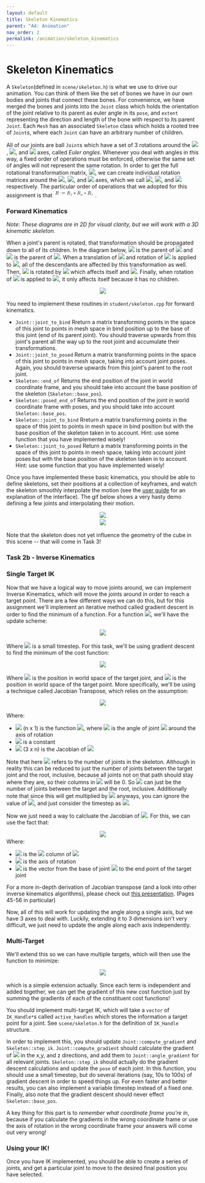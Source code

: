 ```yaml
---
layout: default
title: Skeleton Kinematics
parent: "A4: Animation"
nav_order: 2
permalink: /animation/skeleton_kinematics
---
```


# Skeleton Kinematics

A `Skeleton`(defined in `scene/skeleton.h`) is what we use to drive our animation. You can think of them like the set of bones we have in our own bodies and joints that connect these bones. For convenience, we have merged the bones and joints into the `Joint` class which holds the orientation of the joint relative to its parent as euler angle in its `pose`, and `extent` representing the direction and length of the bone with respect to its parent `Joint`. Each `Mesh` has an associated `Skeleton` class which holds a rooted tree of `Joint`s, where each `Joint` can have an arbitrary number of children.

All of our joints are ball `Joint`s which have a set of 3 rotations around the <img src="task2_media/0027.png" style="height:14px">, <img src="task2_media/0028.png" style="height: 16px">, and <img src="task2_media/0029.png" style="height: 16px"> axes, called _Euler angles_. Whenever you deal with angles in this way, a fixed order of operations must be enforced, otherwise the same set of angles will not represent the same rotation. In order to get the full rotational transformation matrix, <img src="task2_media/0030.png" style="height:16px">, we can create individual rotation matrices around the <img src="task2_media/0031.png" style="height:16px">, <img src="task2_media/0032.png" style="height:16px">, and <img src="task2_media/0033.png" style="height:16px"> axes, which we call <img src="task2_media/0034.png" style="height:20px">, <img src="task2_media/0035.png" style="height:20px">, and <img src="task2_media/0036.png" style="height:20px"> respectively. The particular order of operations that we adopted for this assignment is that <img src="task2_media/task2_rotations.PNG" style="height:20px">.

### Forward Kinematics

_Note: These diagrams are in 2D for visual clarity, but we will work with a 3D kinematic skeleton._

When a joint's parent is rotated, that transformation should be propagated down to all of its children. In the diagram below, <img src="task2_media/0038.png" style="height:18px"> is the parent of <img src="task2_media/0039.png" style="height:18px"> and <img src="task2_media/0040.png" style="height:18px"> is the parent of <img src="task2_media/0041.png" style="height:18px">. When a translation of <img src="task2_media/0042.png" style="height:18px"> and rotation of <img src="task2_media/0043.png" style="height:18px"> is applied to <img src="task2_media/0044.png" style="height:18px">, all of the descendants are affected by this transformation as well. Then, <img src="task2_media/0045.png" style="height:18px"> is rotated by <img src="task2_media/0046.png" style="height:18px"> which affects itself and <img src="task2_media/0047.png" style="height:18px">. Finally, when rotation of <img src="task2_media/0048.png" style="height:18px"> is applied to <img src="task2_media/0049.png" style="height:18px">, it only affects itself because it has no children.

<center><img src="task2_media/forward_kinematic_diagram.jpg" style="height:480px"></center>

You need to implement these routines in `student/skeleton.cpp` for forward kinematics.

*   `Joint::joint_to_bind`
    Rreturn a matrix transforming points in the space of this joint
    to points in mesh space in bind position  up to the base of this joint (end of its parent joint). You should traverse upwards from this joint's parent all the way up to the root joint and accumulate their transformations.
*   `Joint::joint_to_posed`
    Return a matrix transforming points in the space of this joint to points in mesh space, taking into account joint poses. Again, you should traverse upwards from this joint's parent to the root joint.
*   `Skeleton::end_of`
    Returns the end position of the joint in world coordinate frame, and you should take into account the base position of the skeleton (`Skeleton::base_pos`).
*   `Skeleton::posed_end_of`
    Returns the end position of the joint in world coordinate frame with poses, and you should take into account `Skeleton::base_pos`.
*   `Skeleton::joint_to_bind`
    Rreturn a matrix transforming points in the space of this joint
    to points in mesh space in bind position but with the base position of the skeleton taken in to account. Hint: use some function that you have implemented wisely!
*   `Skeleton::joint_to_posed`
    Return a matrix transforming points in the space of this joint to points in mesh space, taking into account joint poses but with the base position of the skeleton taken in to account. Hint: use some function that you have implemented wisely!

Once you have implemented these basic kinematics, you should be able to define skeletons, set their positions at a collection of keyframes, and watch the skeleton smoothly interpolate the motion (see the [user guide](../guide/animate.md) for an explanation of the interface). The gif below shows a very hasty demo defining a few joints and interpolating their motion.

<center><img src="task2_media/gif1.gif"></center>
<center><img src="task2_media/gif2.gif"></center>

Note that the skeleton does not yet influence the geometry of the cube in this scene -- that will come in Task 3!


### Task 2b - Inverse Kinematics

### Single Target IK

Now that we have a logical way to move joints around, we can implement Inverse Kinematics, which will move the joints around in order to reach a target point. There are a few different ways we can do this, but for this assignment we'll implement an iterative method called gradient descent in order to find the minimum of a function. For a function <img src="task2_media/0050.png" style="height:18px">, we'll have the update scheme:

<center><img src="task2_media/0051.png" style="height:26px"></center>

Where <img src="task2_media/0052.png" style="height:14px"> is a small timestep. For this task, we'll be using gradient descent to find the minimum of the cost function:

<center><img src="task2_media/0053.png" style="height:50px"></center>

Where <img src="task2_media/0054.png" style="height:24px"> is the position in world space of the target joint, and <img src="task2_media/0055.png" style="height:18px"> is the position in world space of the target point. More specifically, we'll be using a technique called Jacobian Transpose, which relies on the assumption:

<center><img src="task2_media/0056.png" style="height:30px"></center>

Where:

*   <img src="task2_media/0057.png" style="height:20px"> (n x 1) is the function <img src="task2_media/0058.png" style="height:22px">, where <img src="task2_media/0059.png" style="height:22px"> is the angle of joint <img src="task2_media/0060.png" style="height:18px"> around the axis of rotation
*   <img src="task2_media/0061.png" style="height:16px"> is a constant
*   <img src="task2_media/0062.png" style="height:22px"> (3 x n) is the Jacobian of <img src="task2_media/0063.png" style="height:18px">

Note that here <img src="task2_media/0064.png" style="height:14px"> refers to the number of joints in the skeleton. Although in reality this can be reduced to just the number of joints between the target joint and the root, inclusive, because all joints not on that path should stay where they are, so their columns in <img src="task2_media/0065.png" style="height:20px"> will be 0\. So <img src="task2_media/0066.png" style="height:14px"> can just be the number of joints between the target and the root, inclusive. Additionally note that since this will get multiplied by <img src="task2_media/0067.png" style="height:16px"> anyways, you can ignore the value of <img src="task2_media/0068.png" style="height:14px">, and just consider the timestep as <img src="task2_media/0069.png" style="height:16px">.

Now we just need a way to calcluate the Jacobian of <img src="task2_media/0070.png" style="height:16px">. For this, we can use the fact that:

<center><img src="task2_media/0071.png" style="height:34px"></center>
Where:

*   <img src="task2_media/0072.png" style="height:24px"> is the <img src="task2_media/0073.png" style="height:24px"> column of <img src="task2_media/0074.png" style="height:24px">
*   <img src="task2_media/0075.png" style="height:24px"> is the axis of rotation
*   <img src="task2_media/0076.png" style="height:24px"> is the vector from the base of joint <img src="task2_media/0077.png" style="height:24px"> to the end point of the target joint

For a more in-depth derivation of Jacobian transpose (and a look into other inverse kinematics algorithms), please check out [this presentation](https://web.archive.org/web/20190501035728/https://autorob.org/lectures/autorob_11_ik_jacobian.pdf). (Pages 45-56 in particular)

Now, all of this will work for updating the angle along a single axis, but we have 3 axes to deal with. Luckily, extending it to 3 dimensions isn't very difficult, we just need to update the angle along each axis independently.

### Multi-Target

We'll extend this so we can have multiple targets, which will then use the function to minimize:

<center><img src="task2_media/0078.png"></center>

which is a simple extension actually. Since each term is independent and added together, we can get the gradient of this new cost function just by summing the gradients of each of the constituent cost functions!

You should implement multi-target IK, which will take a `vector` of `IK_Handle*`s called `active_handles` which stores the information a target point for a joint. See `scene/skeleton.h` for the definition of `IK_Handle` structure.

In order to implement this, you should update `Joint::compute_gradient` and `Skeleton::step_ik`. `Joint::compute_gradient` should calculate the gradient of <img src="task2_media/0079.png" style="height:18px"> in the x,y, and z directions, and add them to `Joint::angle_gradient` for all relevant joints. `Skeleton::step_ik` should actually do the gradient descent calculations and update the `pose` of each joint. In this function, you should use a small timestep, but do several iterations (say, 10s to 100s) of gradient descent in order to speed things up. For even faster and better results, you can also implement a variable timestep instead of a fixed one. Finally, also note that the gradient descent should never effect `Skeleton::base_pos`.

A key thing for this part is to _remember what coordinate frame you're in_, because if you calculate the gradients in the wrong coordinate frame or use the axis of rotation in the wrong coordinate frame your answers will come out very wrong!

### Using your IK!
Once you have IK implemented, you should be able to create a series of joints, and get a particular joint to move to the desired final position you have selected.


